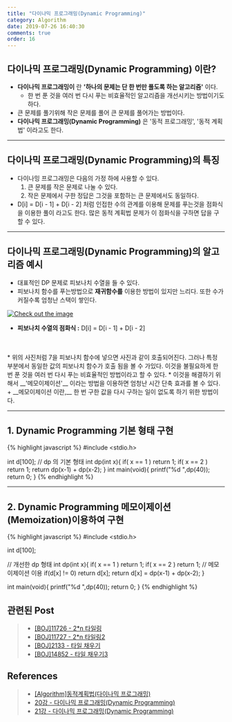 ```yaml
---
title: "다이나믹 프로그래밍(Dynamic Programming)"
category: Algorithm
date: 2019-07-26 16:40:30
comments: true
order: 16
---
```


## 다이나믹 프로그래밍(Dynamic Programming) 이란?
* __다이나믹 프로그래밍이__ 란 __'하나의 문제는 단 한 번만 풀도록 하는 알고리즘'__ 이다.
  + 한 번 푼 것을 여러 번 다시 푸는 비효율적인 알고리즘을 개선시키는 방법이기도 하다.
* 큰 문제를 풀기위해 작은 문제를 풀어 큰 문제를 풀어가는 방법이다.
* __다이나믹 프로그래밍(Dynamic Programming)__ 은 '동적 프로그래밍', '동적 계획법' 이라고도 한다. 


<hr/>

## 다이나믹 프로그래밍(Dynamic Programming)의 특징
* 다이나밍 프로그래밍은 다음의 가정 하에 사용할 수 있다.
  1. 큰 문제를 작은 문제로 나눌 수 있다.
  2. 작은 문제에서 구한 정답은 그것을 포함하는 큰 문제에서도 동일하다. 
* D[i] = D[i - 1]  + D[i - 2] 처럼 인접한 수의 관계를 이용해 문제를 푸는것을 점화식을 이용한 풀이 라고도 한다. 많은 동적 계획법 문제가 이 점화식을 구하면 답을 구할 수 있다. 

<hr/>

## 다이나믹 프로그래밍(Dynamic Programming)의 알고리즘 예시

* 대표적인 DP 문제로 피보나치 수열을 들 수 있다.
* 피보나치 함수를 푸는방법으로 __재귀함수를__ 이용한 방법이 있지만 느리다. 또한 수가 커질수록 엄청난 스택이 쌓인다.

<a href="{{ site.baseurl }}{{ site.algorithm_img }}/dp_fib.JPG" data-lightbox="falcon9-large" data-title="Check out the image">
  <img src="{{ site.baseurl }}{{ site.algorithm_img }}/dp_fib.JPG" title="Check out the image">
</a>

* __피보나치 수열의 점화식 :__ D[i] = D[i - 1]  + D[i - 2]
<br>
<br>
* 위의 사진처럼 7을 피보나치 함수에 넣으면 사진과 같이 호출되어진다. 그러나 특정 부분에서 동일한 값의 피보나치 함수가 호출 됨을 볼 수 가있다. 이것을 불필요하게 한 번 푼 것을 여러 번 다시 푸는 비효율적인 방법이라고 할 수 있다. 
* 이것을 해결하기 위해서 __'메모이제이션'__ 이라는 방법을 이용하면 엄청난 시간 단축 효과를 볼 수 있다.
  + __메모이제이션 이란,__ 한 번 구한 값을 다시 구하는 일이 없도록 하기 위한 방법이다.

<hr/>

## 1. Dynamic Programming 기본 형태 구현
{% highlight javascript %}
#include <stdio.h>

int d[100];
// dp 의 기본 형태 
int dp(int x){
	if( x == 1 ) return 1;
	if( x == 2 ) return 1;
	return dp(x-1) + dp(x-2);
}
int main(void){
	printf("%d ",dp(40));
	return 0;
}
{% endhighlight %}

<hr/>

## 2. Dynamic Programming 메모이제이션(Memoization)이용하여 구현
{% highlight javascript %}
#include <stdio.h>

int d[100];

// 개선한 dp 형태 
int dp(int x){
	if( x == 1 ) return 1;
	if( x == 2 ) return 1;
    // 메모이제이션 이용
	if(d[x] != 0) return d[x];
	return d[x] = dp(x-1) + dp(x-2);
}

int main(void){
	printf("%d ",dp(40));
	return 0;
}
{% endhighlight %}



## 관련된 Post
> * <a href="https://github.com/doorisopen/ProblemSolving/blob/master/BOJ/boj11726.cpp">[BOJ]11726 - 2*n 타일링<a>
> * <a href="https://github.com/doorisopen/ProblemSolving/blob/master/BOJ/boj11727.cpp">[BOJ]11727 - 2*n 타일링2<a>
> * <a href="https://github.com/doorisopen/ProblemSolving/blob/master/BOJ/boj2133.cpp">[BOJ]2133 - 타일 채우기<a>
> * <a href="https://github.com/doorisopen/ProblemSolving/blob/master/BOJ/boj14852.cpp">[BOJ]14852 - 타일 채우기3<a>


## References
> * <a href="https://dpdpwl.tistory.com/57">[Algorithm]동적계획법(다이나믹 프로그래밍)<a>
> * <a href="https://blog.naver.com/ndb796/221233570962">20강 - 다이나믹 프로그래밍(Dynamic Programming)<a>
> * <a href="https://www.youtube.com/watch?v=FmXZG7D8nS4">21강 - 다이나믹 프로그래밍(Dynamic Programming)<a>